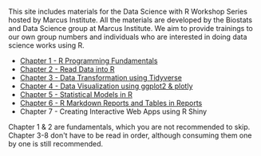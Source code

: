 This site includes materials for the Data Science with R Workshop Series hosted by Marcus Institute. All the materials are developed by the Biostats and Data Science group at Marcus Institute. We aim to provide trainings to our own group numbers and individuals who are interested in doing data science works using R.

- [Chapter 1 - R Programming Fundamentals](01_getting_started.html)
- [Chapter 2 - Read Data into R](02_data_io.html)
- [Chapter 3 - Data Transformation using Tidyverse](03_data_transformation.html)
- [Chapter 4 - Data Visualization using ggplot2 & plotly](04_data_visualization.html)
- [Chapter 5 - Statistical Models in R](05_modeling.html)
- [Chapter 6 - R Markdown Reports and Tables in Reports](06_rmarkdown.html)
- Chapter 7 - Creating Interactive Web Apps using R Shiny

Chapter 1 & 2 are fundamentals, which you are not recommended to skip. Chapter 3-8 don't have to be read in order, although consuming them one by one is still recommended. 
